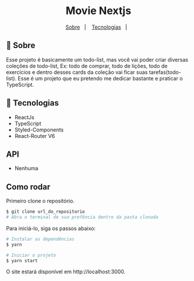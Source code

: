 <h1 align="center">Movie Nextjs</h1>

<p align="center">
  <a href="#-sobre">Sobre</a>&nbsp;&nbsp;&nbsp;|&nbsp;&nbsp;&nbsp;
  <a href="#-tecnologias">Tecnologias</a>&nbsp;&nbsp;&nbsp;|&nbsp;&nbsp;&nbsp;
</p>

## 📖 Sobre
Esse projeto é basicamente um todo-list, mas você vai poder criar diversas coleções de todo-list, Ex: todo de comprar, todo de lições, todo de exercícios e dentro desses cards da coleção vai ficar suas tarefas(todo-list). Esse é um projeto que eu pretendo me dedicar bastante e praticar o TypeScript.

## 🚀 Tecnologias
* ReactJs
* TypeScript
* Styled-Components
* React-Router V6


## API
* Nenhuma


## Como rodar

Primeiro clone o repositório.

```bash
$ git clone url_do_repositorio
# Abra o terminal de sua prefência dentro da pasta clonada
```

Para iniciá-lo, siga os passos abaixo:
```bash
# Instalar as dependências
$ yarn

# Iniciar o projeto
$ yarn start
```
O site estará disponível em http://localhost:3000.
